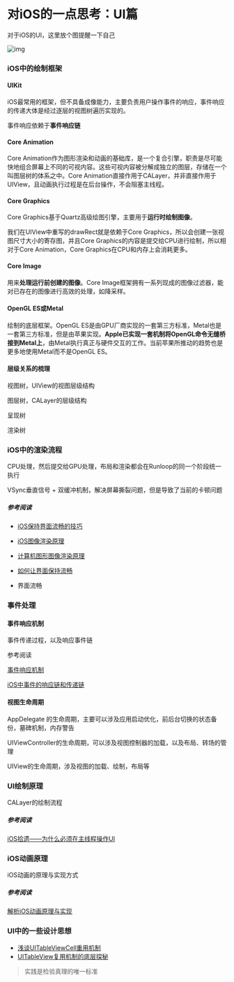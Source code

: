 # 对iOS的一点思考：UI篇

对于iOS的UI，这里放个图提醒一下自己

![img](https://tva1.sinaimg.cn/large/0081Kckwly1gk0e1txaqej30aa07p3yz.jpg)



### iOS中的绘制框架

#### UIKit

iOS最常用的框架，但不具备成像能力，主要负责用户操作事件的响应，事件响应的传递大体是经过逐层的视图树遍历实现的。

事件响应依赖于**事件响应链**

#### Core Animation

Core Animation作为图形渲染和动画的基础库，是一个复合引擎，职责是尽可能快地组合屏幕上不同的可视内容。这些可视内容被分解成独立的图层，存储在一个叫图层树的体系之中。Core Animation直接作用于CALayer，并非直接作用于UIView，且动画执行过程是在后台操作，不会阻塞主线程。

#### Core Graphics

Core Graphics基于Quartz高级绘图引擎，主要用于**运行时绘制图像**。

我们在UIView中重写的drawRect就是依赖于Core Graphics，所以会创建一张视图尺寸大小的寄存图，并且Core Graphics的内容是提交给CPU进行绘制，所以相对于Core Animation，Core Graphics在CPU和内存上会消耗更多。

#### Core Image

用来**处理运行前创建的图像**。Core Image框架拥有一系列现成的图像过滤器，能对已存在的图像进行高效的处理，如降采样。

#### OpenGL ES或Metal

绘制的底层框架。OpenGL ES是由GPU厂商实现的一套第三方标准，Metal也是一套第三方标准，但是由苹果实现。**Apple已实现一套机制将OpenGL命令无缝桥接到Metal上**，由Metal执行真正与硬件交互的工作。当前苹果所推动的趋势也是更多地使用Metal而不是OpenGL ES。

#### 层级关系的梳理

视图树，UIView的视图层级结构

图层树，CALayer的层级结构

呈现树

渲染树

### iOS中的渲染流程

CPU处理，然后提交给GPU处理，布局和渲染都会在Runloop的同一个阶段统一执行

VSync垂直信号 + 双缓冲机制，解决屏幕撕裂问题，但是导致了当前的卡顿问题

##### 参考阅读

* [iOS保持界面流畅的技巧](https://blog.ibireme.com/2015/11/12/smooth_user_interfaces_for_ios/)

* [iOS图像渲染原理](http://chuquan.me/2018/09/25/ios-graphics-render-principle/)
* [计算机图形图像渲染原理](http://chuquan.me/2018/08/26/graphics-rending-principle-gpu/)
* [如何让界面保持流畅](https://yeziahehe.com/2020/02/05/smooth_user_interfaces_for_ios/)
* 界面流畅

### 事件处理

#### 事件响应机制

事件传递过程，以及响应事件链

参考阅读

[事件响应机制](https://yeziahehe.com/2020/01/19/responder_chain/)

[iOS中事件的响应链和传递链](https://gsl201600.github.io/2019/12/25/iOS%E4%B8%AD%E4%BA%8B%E4%BB%B6%E7%9A%84%E5%93%8D%E5%BA%94%E9%93%BE%E5%92%8C%E4%BC%A0%E9%80%92%E9%93%BE/)

#### 视图生命周期

AppDelegate 的生命周期，主要可以涉及应用启动优化，前后台切换的状态备份，墓碑机制，内存警告

UIViewController的生命周期，可以涉及视图控制器的加载，以及布局、转场的管理

UIView的生命周期，涉及视图的加载、绘制，布局等

### UI绘制原理

CALayer的绘制流程

##### 参考阅读

[iOS拾遗——为什么必须在主线程操作UI](https://juejin.im/post/6844903763011076110)

### iOS动画原理

iOS动画的原理与实现方式

##### 参考阅读

[解析iOS动画原理与实现](https://www.jianshu.com/p/13c231b76594)

### UI中的一些设计思想

* [浅谈UITableViewCell重用机制](http://sharonhu1990.github.io/%E6%B5%85%E6%9E%90UITableViewCell%E9%87%8D%E7%94%A8%E6%9C%BA%E5%88%B6.html)
* [UITableView复用机制的底层探秘](https://www.desgard.com/iOS-Source-Probe/Objective-C/Foundation/%E5%A4%8D%E7%94%A8%E7%9A%84%E7%B2%BE%E5%A6%99%20-%20UITableView%20%E5%A4%8D%E7%94%A8%E6%8A%80%E6%9C%AF%E5%8E%9F%E7%90%86%E5%88%86%E6%9E%90.html)

> 实践是检验真理的唯一标准